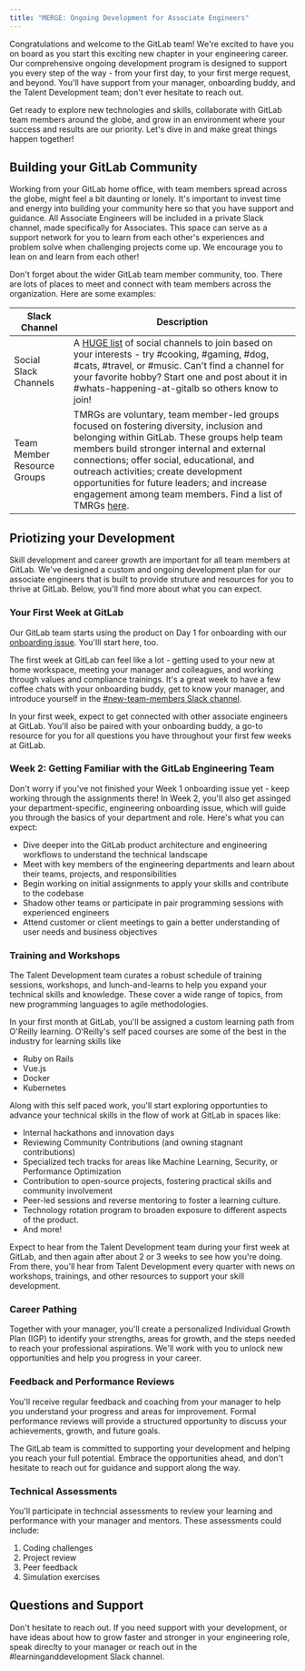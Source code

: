 ```yaml
---
title: "MERGE: Ongoing Development for Associate Engineers"
---
```


Congratulations and welcome to the GitLab team! We're excited to have you on board as you start this exciting new chapter in your engineering career. Our comprehensive ongoing development program is designed to support you every step of the way - from your first day, to your first merge request, and beyond. You'll have support from your manager, onboarding buddy, and the Talent Development team; don't ever hesitate to reach out. 

Get ready to explore new technologies and skills, collaborate with GitLab team members around the globe, and grow in an environment where your success and results are our priority. Let's dive in and make great things happen together!

## Building your GitLab Community

Working from your GitLab home office, with team members spread across the globe, might feel a bit daunting or lonely. It's important to invest time and energy into building your community here so that you have support and guidance. All Associate Engineers will be included in a private Slack channel, made specifically for Associates. This space can serve as a support network for you to learn from each other's experiences and problem solve when challenging projects come up. We encourage you to lean on and learn from each other!

Don't forget about the wider GitLab team member community, too. There are lots of places to meet and connect with team members across the organization. Here are some examples:

| Slack Channel | Description |
| ----- | ----- |
| Social Slack Channels | A [HUGE list](/handbook/communication/chat/#social-groups) of social channels to join based on your interests - try #cooking, #gaming, #dog, #cats, #travel, or #music. Can't find a channel for your favorite hobby? Start one and post about it in #whats-happening-at-gitalb so others know to join! |
| Team Member Resource Groups | TMRGs are voluntary, team member-led groups focused on fostering diversity, inclusion and belonging within GitLab. These groups help team members build stronger internal and external connections; offer social, educational, and outreach activities; create development opportunities for future leaders; and increase engagement among team members. Find a list of TMRGs [here](/handbook/communication/team-member-resource-groups/). |

## Priotizing your Development

Skill development and career growth are important for all team members at GitLab. We've designed a custom and ongoing development plan for our associate engineers that is built to provide struture and resources for you to thrive at GitLab. Below, you'll find more about what you can expect.

### Your First Week at GitLab

Our GitLab team starts using the product on Day 1 for onboarding with our [onboarding issue](https://gitlab.com/gitlab-com/people-group/people-operations/employment-templates/-/blob/main/.gitlab/issue_templates/onboarding.md). You'lll start here, too. 

The first week at GitLab can feel like a lot - getting used to your new at home workspace, meeting your manager and colleagues, and working through values and compliance trainings. It's a great week to have a few coffee chats with your onboarding buddy, get to know your manager, and introduce yourself in the [#new-team-members Slack channel](https://app.slack.com/client/E03N1RJJX7C/C4XCPSVB8).

In your first week, expect to get connected with other associate engineers at GitLab. You'll also be paired with your onboarding buddy, a go-to resource for you for all questions you have throughout your first few weeks at GitLab.

### Week 2: Getting Familiar with the GitLab Engineering Team

Don't worry if you've not finished your Week 1 onboarding issue yet - keep working through the assignments there! In Week 2, you'll also get assinged your department-specific, engineering onboarding issue, which will guide you through the basics of your department and role. Here's what you can expect:

- Dive deeper into the GitLab product architecture and engineering workflows to understand the technical landscape
- Meet with key members of the engineering departments and learn about their teams, projects, and responsibilities
- Begin working on initial assignments to apply your skills and contribute to the codebase
- Shadow other teams or participate in pair programming sessions with experienced engineers
- Attend customer or client meetings to gain a better understanding of user needs and business objectives
  
### Training and Workshops

The Talent Development team curates a robust schedule of training sessions, workshops, and lunch-and-learns to help you expand your technical skills and knowledge. These cover a wide range of topics, from new programming languages to agile methodologies.

In your first month at GitLab, you'll be assigned a custom learning path from O'Reilly learning. O'Reilly's self paced courses are some of the best in the industry for learning skills like

- Ruby on Rails
- Vue.js
- Docker
- Kubernetes

Along with this self paced work, you'll start exploring opportunties to advance your technical skills in the flow of work at GitLab in spaces like:

- Internal hackathons and innovation days
- Reviewing Community Contributions (and owning stagnant contributions) 
- Specialized tech tracks for areas like Machine Learning, Security, or Performance Optimization
- Contribution to open-source projects, fostering practical skills and community involvement
- Peer-led sessions and reverse mentoring to foster a learning culture.
- Technology rotation program to broaden exposure to different aspects of the product.
- And more!

Expect to hear from the Talent Development team during your first week at GitLab, and then again after about 2 or 3 weeks to see how you're doing. From there, you'll hear from Talent Development every quarter with news on workshops, trainings, and other resources to support your skill development.

### Career Pathing

Together with your manager, you'll create a personalized Individual Growth Plan (IGP) to identify your strengths, areas for growth, and the steps needed to reach your professional aspirations. We'll work with you to unlock new opportunities and help you progress in your career.

### Feedback and Performance Reviews

You'll receive regular feedback and coaching from your manager to help you understand your progress and areas for improvement. Formal performance reviews will provide a structured opportunity to discuss your achievements, growth, and future goals.

The GitLab team is committed to supporting your development and helping you reach your full potential. Embrace the opportunities ahead, and don't hesitate to reach out for guidance and support along the way.

### Technical Assessments

You'll participate in techncial assessments to review your learning and performance with your manager and mentors. These assessments could include:

1. Coding challenges
1. Project review
1. Peer feedback
1. Simulation exercises

## Questions and Support

Don't hesitate to reach out. If you need support with your development, or have ideas about how to grow faster and stronger in your engineering role, speak direclty to your manager or reach out in the #learninganddevelopment Slack channel.
